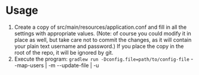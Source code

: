 # Usage

1. Create a copy of src/main/resources/application.conf and fill in all the settings with appropriate values.
   (Note: of course you could modify it in place as well, but take care not to commit the changes, as it will contain
   your plain text username and password.) If you place the copy in the root of the repo, it will be ignored by git.
2. Execute the program:
   `gradlew run -Dconfig.file=path/to/config-file`
   --map-users | -m --update-file | -u